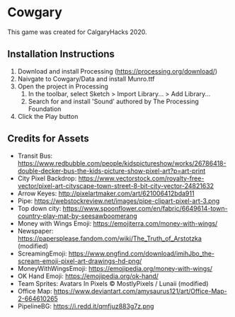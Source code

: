 # Cowgary
This game was created for CalgaryHacks 2020.

## Installation Instructions
1. Download and install Processing (https://processing.org/download/)
2. Naivgate to Cowgary/Data and install Munro.ttf
3. Open the project in Processing
   1. In the toolbar, select Sketch > Import Library... > Add Library...
   2. Search for and install 'Sound' authored by The Processing Foundation
4. Click the Play button

## Credits for Assets 
* Transit Bus: https://www.redbubble.com/people/kidspictureshow/works/26786418-double-decker-bus-the-kids-picture-show-pixel-art?p=art-print
* City Pixel Backdrop: https://www.vectorstock.com/royalty-free-vector/pixel-art-cityscape-town-street-8-bit-city-vector-24821632
* Arrow Keyes: http://pixelartmaker.com/art/621006412bda911
* Pipe: https://webstockreview.net/images/pipe-clipart-pixel-art-3.png
* Top down city: https://www.spoonflower.com/en/fabric/6649614-town-country-play-mat-by-seesawboomerang
* Money with Wings Emoji: https://emojiterra.com/money-with-wings/
* Newspaper: https://papersplease.fandom.com/wiki/The_Truth_of_Arstotzka (modified)
* ScreamingEmoji: https://www.pngfind.com/download/imihJbo_the-scream-emoji-pixel-art-drawings-hd-png/
* MoneyWithWingsEmoji: https://emojipedia.org/money-with-wings/
* OK Hand Emoji: https://emojipedia.org/ok-hand/
* Team Sprites: Avatars In Pixels © MostlyPixels / Lunaii (modified)
* Office Map: https://www.deviantart.com/amysaurus121/art/Office-Map-2-664610265
* PipelineBG: https://i.redd.it/qmfjuz883g7z.png
